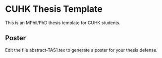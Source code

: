 # CUHK Thesis Template
This is an MPhil/PhD thesis template for CUHK students. 

## Poster 
Edit the file abstract-TAS1.tex to generate a poster for your thesis defense.
